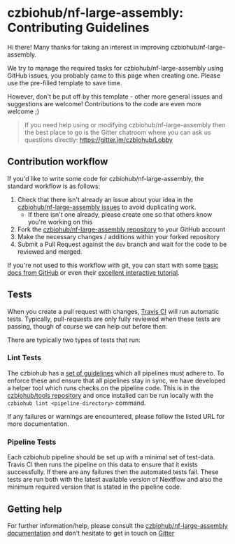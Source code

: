 # czbiohub/nf-large-assembly: Contributing Guidelines

Hi there! Many thanks for taking an interest in improving czbiohub/nf-large-assembly.

We try to manage the required tasks for czbiohub/nf-large-assembly using GitHub issues, you probably came to this page when creating one. Please use the pre-filled template to save time.

However, don't be put off by this template - other more general issues and suggestions are welcome! Contributions to the code are even more welcome ;)

> If you need help using or modifying czbiohub/nf-large-assembly then the best place to go is the Gitter chatroom where you can ask us questions directly: https://gitter.im/czbiohub/Lobby

## Contribution workflow
If you'd like to write some code for czbiohub/nf-large-assembly, the standard workflow
is as follows:

1. Check that there isn't already an issue about your idea in the
   [czbiohub/nf-large-assembly issues](https://github.com/czbiohub/nf-large-assembly/issues) to avoid
   duplicating work.
    * If there isn't one already, please create one so that others know you're working on this
2. Fork the [czbiohub/nf-large-assembly repository](https://github.com/czbiohub/nf-large-assembly) to your GitHub account
3. Make the necessary changes / additions within your forked repository
4. Submit a Pull Request against the `dev` branch and wait for the code to be reviewed and merged.

If you're not used to this workflow with git, you can start with some [basic docs from GitHub](https://help.github.com/articles/fork-a-repo/) or even their [excellent interactive tutorial](https://try.github.io/).


## Tests
When you create a pull request with changes, [Travis CI](https://travis-ci.org/) will run automatic tests.
Typically, pull-requests are only fully reviewed when these tests are passing, though of course we can help out before then.

There are typically two types of tests that run:

### Lint Tests
The czbiohub has a [set of guidelines](http://nf-co.re/developer_docs) which all pipelines must adhere to.
To enforce these and ensure that all pipelines stay in sync, we have developed a helper tool which runs checks on the pipeline code. This is in the [czbiohub/tools repository](https://github.com/czbiohub/tools) and once installed can be run locally with the `czbiohub lint <pipeline-directory>` command.

If any failures or warnings are encountered, please follow the listed URL for more documentation.

### Pipeline Tests
Each czbiohub pipeline should be set up with a minimal set of test-data.
Travis CI then runs the pipeline on this data to ensure that it exists successfully.
If there are any failures then the automated tests fail.
These tests are run both with the latest available version of Nextflow and also the minimum required version that is stated in the pipeline code.

## Getting help
For further information/help, please consult the [czbiohub/nf-large-assembly documentation](https://github.com/czbiohub/nf-large-assembly#documentation) and don't hesitate to get in touch on [Gitter](https://gitter.im/czbiohub/Lobby)
